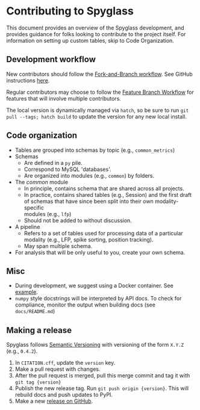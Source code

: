 # Contributing to Spyglass

This document provides an overview of the Spyglass development, and provides
guidance for folks looking to contribute to the project itself. For information
on setting up custom tables, skip to Code Organization.

## Development workflow

New contributors should follow the
[Fork-and-Branch workflow](https://www.atlassian.com/git/tutorials/comparing-workflows/forking-workflow).
See GitHub instructions
[here](https://docs.github.com/en/get-started/quickstart/contributing-to-projects).

Regular contributors may choose to follow the
[Feature Branch Workflow](https://www.atlassian.com/git/tutorials/comparing-workflows/feature-branch-workflow)
for features that will involve multiple contributors.

The local version is dynamically managed via `hatch`, so be sure to run
`git pull --tags; hatch build` to update the version for any new local install.

## Code organization

- Tables are grouped into schemas by topic (e.g., `common_metrics`)
- Schemas
    - Are defined in a `py` pile.
    - Correspond to MySQL 'databases'.
    - Are organized into modules (e.g., `common`) by folders.
- The _common_ module
    - In principle, contains schema that are shared across all projects.
    - In practice, contains shared tables (e.g., Session) and the first draft of
        schemas that have since been split into their own
        modality-specific\
        modules (e.g., `lfp`)
    - Should not be added to without discussion.
- A pipeline
    - Refers to a set of tables used for processing data of a particular modality
        (e.g., LFP, spike sorting, position tracking).
    - May span multiple schema.
- For analysis that will be only useful to you, create your own schema.

## Misc

- During development, we suggest using a Docker container. See
    [example](../notebooks/00_Setup.ipynb).
- `numpy` style docstrings will be interpreted by API docs. To check for
    compliance, monitor the output when building docs (see `docs/README.md`)

## Making a release

Spyglass follows [Semantic Versioning](https://semver.org/) with versioning of
the form `X.Y.Z` (e.g., `0.4.2`).

1. In `CITATION.cff`, update the `version` key.
2. Make a pull request with changes.
3. After the pull request is merged, pull this merge commit and tag it with
    `git tag {version}`
4. Publish the new release tag. Run `git push origin {version}`. This will
    rebuild docs and push updates to PyPI.
5. Make a new
    [release on GitHub](https://docs.github.com/en/repositories/releasing-projects-on-github/managing-releases-in-a-repository).
